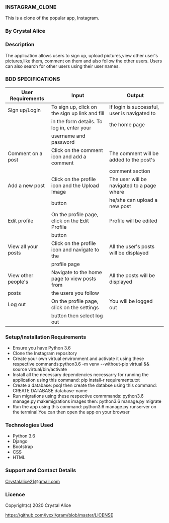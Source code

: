 ### INSTAGRAM_CLONE
This is a clone of the popular app, Instagram.

### By Crystal Alice

### Description
The application allows users to sign up, upload pictures,view other user's pictures,like them, comment on them and also follow the other users. Users can also search for other users using their user names.

### BDD SPECIFICATIONS
|   User Requirements     |           Input                                 |           Output                            |
|-------------------------|-------------------------------------------------|---------------------------------------------|
| Sign up/Login           | To sign up, click on the sign up link and fill  | If login is successful, user is navigated to|
|                         | in the form details. To log in, enter your      | the home page                               |
|                         | username and password                           |                                             |
| Comment on a post       | Click on the comment icon and add a comment     | The comment will be added to the post's     |
|                         |                                                 | comment section                             |
| Add a new post          | Click on the profile icon and the Upload Image  | The user will be navigated to a page where  |
|                         | button                                          | he/she can upload a new post                |
| Edit profile            | On the profile page, click on the Edit Profile  | Profile will be edited                      |
|                         | button                                          |                                             |
| View all your posts     | Click on the profile icon and navigate to the   | All the user's posts will be displayed      |
|                         | profile page                                    |                                             |
| View other people's     | Navigate to the home page to view posts from    | All the posts will be displayed             |
| posts                   | the users you follow                            |                                             |
| Log out                 | On the profile page, click on the settings      | You will be logged out                      |
|                         | button then select log out                      |                                             |


### Setup/Installation Requirements
<ul>
<li>Ensure you have Python 3.6</li>
<li>Clone the Instagram repository</li>
<li>Create your own virtual environment and activate it using these respective commands:python3.6 -m venv --without-pip virtual && source virtual/bin/activate</li>
<li>Install all the necessary dependencies necessarry for running the application using this command: pip install-r requirements.txt</li>
<li>Create a database: psql then create the databse using this command: CREATE DATABASE     database-name </li>
<li>Run migrations using these respective commmands: python3.6 manage.py makemigrations images then: python3.6 manage.py migrate</li>
<li>Run the app using this command: python3.6 manage.py runserver on the terminal.You can then open the app on your browser</li>
</ul>

### Technologies Used
<ul>
<li>Python 3.6</li>
<li>Django</li>
<li>Bootstrap</li>
<li>CSS</li>
<li>HTML</li>
</ul>


### Support and Contact Details
Crystalalice21@gmail.com

### Licence
Copyright(c) 2020 Crystal Alice

https://github.com/ivxxi/gram/blob/master/LICENSE
